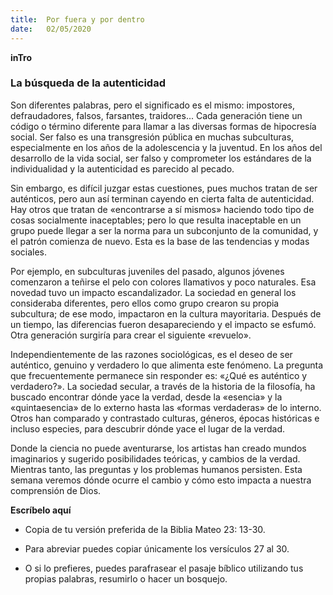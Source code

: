 ```yaml
---
title:  Por fuera y por dentro
date:   02/05/2020
---
```


**inTro**

### La búsqueda de la autenticidad

Son diferentes palabras, pero el significado es el mismo: impostores, defraudadores, falsos, farsantes, traidores... Cada generación tiene un código o término diferente para llamar a las diversas formas de hipocresía social. Ser falso es una transgresión pública en muchas subculturas, especialmente en los años de la adolescencia y la juventud. En los años del desarrollo de la vida social, ser falso y comprometer los estándares de la individualidad y la autenticidad es parecido al pecado.

Sin embargo, es difícil juzgar estas cuestiones, pues muchos tratan de ser auténticos, pero aun así terminan cayendo en cierta falta de autenticidad. Hay otros que tratan de «encontrarse a sí mismos» haciendo todo tipo de cosas socialmente inaceptables; pero lo que resulta inaceptable en un grupo puede llegar a ser la norma para un subconjunto de la comunidad, y el patrón comienza de nuevo. Esta es la base de las tendencias y modas sociales.

Por ejemplo, en subculturas juveniles del pasado, algunos jóvenes comenzaron a teñirse el pelo con colores llamativos y poco naturales. Esa novedad tuvo un impacto escandalizador. La sociedad en general los consideraba diferentes, pero ellos como grupo crearon su propia subcultura; de ese modo, impactaron en la cultura mayoritaria. Después de un tiempo, las diferencias fueron desapareciendo y el impacto se esfumó. Otra generación surgiría para crear el siguiente «revuelo».

Independientemente de las razones sociológicas, es el deseo de ser auténtico, genuino y verdadero lo que alimenta este fenómeno. La pregunta que frecuentemente permanece sin responder es: «¿Qué es auténtico y verdadero?». La sociedad secular, a través de la historia de la filosofía, ha buscado encontrar dónde yace la verdad, desde la «esencia» y la «quintaesencia» de lo externo hasta las «formas verdaderas» de lo interno. Otros han comparado y contrastado culturas, géneros, épocas históricas e incluso especies, para descubrir dónde yace el lugar de la verdad.

Donde la ciencia no puede aventurarse, los artistas han creado mundos imaginarios y sugerido posibilidades teóricas, y cambios de la verdad. Mientras tanto, las preguntas y los problemas humanos persisten. Esta semana veremos dónde ocurre el cambio y cómo esto impacta a nuestra comprensión de Dios.

**Escríbelo aquí**

- Copia de tu versión preferida de la Biblia Mateo 23: 13-30.

- Para abreviar puedes copiar únicamente los versículos 27 al 30.

- O si lo prefieres, puedes parafrasear el pasaje bíblico utilizando tus propias palabras, resumirlo o hacer un bosquejo.
